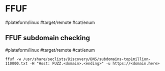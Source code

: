 # FFUF 
#plateform/linux #target/remote #cat/enum



## FFUF subdomain checking
#plateform/linux #target/remote #cat/enum
```
ffuf -w /usr/share/seclists/Discovery/DNS/subdomains-top1million-110000.txt -H "Host: FUZZ.<domain>.<ending>" -u https://<domain.here>
```